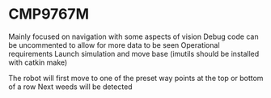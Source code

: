 # CMP9767M

Mainly focused on navigation with some aspects of vision 
Debug code can be uncommented to allow for more data to be seen
 Operational requirements
Launch simulation and move base (imutils should be installed with catkin make) 

The robot will first move to one of the preset way points at the top or bottom of a row
Next weeds will be detected 
